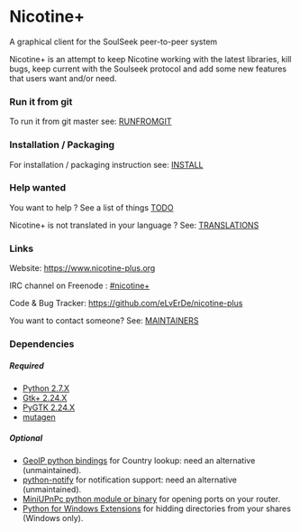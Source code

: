 # Nicotine+

A graphical client for the SoulSeek peer-to-peer system


Nicotine+ is an attempt to keep Nicotine working with the latest libraries,
kill bugs, keep current with the Soulseek protocol
and add some new features that users want and/or need.

### Run it from git

To run it from git master see: [RUNFROMGIT](doc/RUNFROMGIT.md)

### Installation / Packaging

For installation / packaging instruction see: [INSTALL](doc/INSTALL.md)

### Help wanted

You want to help ? See a list of things [TODO](doc/TODO.md)

Nicotine+ is not translated in your language ? See: [TRANSLATIONS](doc/TRANSLATIONS.md)

### Links

Website: https://www.nicotine-plus.org

IRC channel on Freenode : [#nicotine+](irc://chat.freenode.net:6667/nicotine+)

Code & Bug Tracker: https://github.com/eLvErDe/nicotine-plus

You want to contact someone? See: [MAINTAINERS](doc/MAINTAINERS.md)

### Dependencies

##### Required

* [Python 2.7.X](https://www.python.org/)
* [Gtk+ 2.24.X](http://www.gtk.org/)
* [PyGTK 2.24.X](http://www.pygtk.org/)
* [mutagen](https://github.com/quodlibet/mutagen)

##### Optional

* [GeoIP python bindings](https://dev.maxmind.com/geoip/legacy/downloadable/) for Country lookup: need an alternative (unmaintained).
* [python-notify](http://www.galago-project.org) for notification support: need an alternative (unmaintained).
* [MiniUPnPc python module or binary](https://miniupnp.tuxfamily.org/) for opening ports on your router.
* [Python for Windows Extensions](https://sourceforge.net/projects/pywin32/) for hidding directories from your shares (Windows only).
